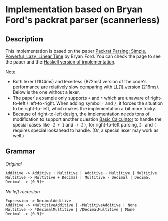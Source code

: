 # Implementation based on Bryan Ford's packrat parser (scannerless)

## Description

This implementation is based on the paper [Packrat Parsing: Simple, Powerful, Lazy, Linear Time](https://pdos.lcs.mit.edu/~baford/packrat/icfp02/) by Bryan Ford. You can check the page to see the paper and the [Haskell version of implementation](https://pdos.lcs.mit.edu/~baford/packrat/icfp02/ArithPackrat.hs).

Note
- Both lexer (1104ms) and lexerless (872ms) version of the code's performance are relatively slow comparing with [LL(1) version](https://leetcode.com/problems/basic-calculator-ii/discuss/1022609/python-lexer-ll1-parser-with-parsing-table) (216ms). Below is the one without a lexer.
- The paper's example only supports `+` and `*` which are unaware of right-to-left / left-to-right. When adding symbol `-` and `/`, it forces the situation to be right-to-left, which makes the implementation a bit more tricky.  
- Because of right-to-left design, the implementation needs tons of modification to support another question [Basic Calculator](https://leetcode.com/problems/basic-calculator/) to handle the special cases like `-2 + 1` and `-(-2)`, for right-to-left parsing, `2-` and `(-` requires special lookahead to handle. (Or, a special lexer may work as well.) 

## Grammar

*Original*
```
Additive -> Additive + Multitive | Additive - Multitive | Multitive
Multitive -> Multitive + Decimal | Multitive - Decimal | Decimal
Decimal -> [0-9]+
```

*No left recursion*
```
Expression -> DecimalAdditive
Additive -> +MultitiveAdditive | -MultitiveAdditive | None
Multitive -> *DecimalMultitive | /DecimalMultitive | None
Decimal -> [0-9]+
```
